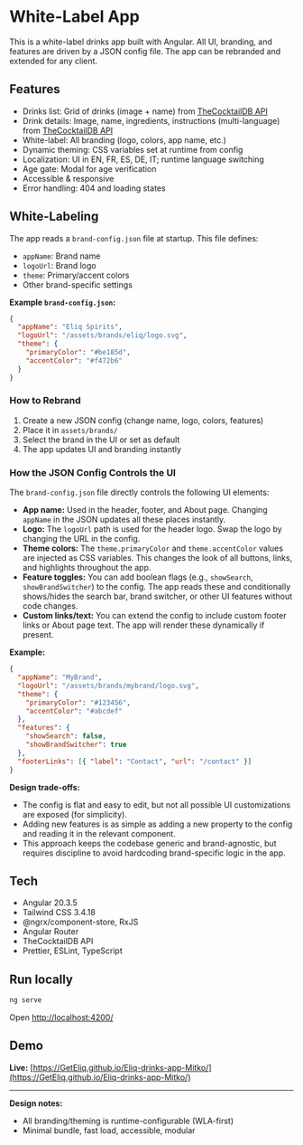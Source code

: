 # White-Label App

This is a white-label drinks app built with Angular. All UI, branding, and features are driven by a JSON config file. The app can be rebranded and extended for any client.

## Features

- Drinks list: Grid of drinks (image + name) from [TheCocktailDB API](https://www.thecocktaildb.com/api/json/v1/1/filter.php?a=Alcoholic)
- Drink details: Image, name, ingredients, instructions (multi-language) from [TheCocktailDB API](https://www.thecocktaildb.com/api/json/v1/1/lookup.php?i={id})
- White-label: All branding (logo, colors, app name, etc.)
- Dynamic theming: CSS variables set at runtime from config
- Localization: UI in EN, FR, ES, DE, IT; runtime language switching
- Age gate: Modal for age verification
- Accessible & responsive
- Error handling: 404 and loading states

## White-Labeling

The app reads a `brand-config.json` file at startup. This file defines:

- `appName`: Brand name
- `logoUrl`: Brand logo
- `theme`: Primary/accent colors
- Other brand-specific settings

**Example `brand-config.json`:**

```json
{
  "appName": "Eliq Spirits",
  "logoUrl": "/assets/brands/eliq/logo.svg",
  "theme": {
    "primaryColor": "#be185d",
    "accentColor": "#f472b6"
  }
}
```

### How to Rebrand

1. Create a new JSON config (change name, logo, colors, features)
2. Place it in `assets/brands/`
3. Select the brand in the UI or set as default
4. The app updates UI and branding instantly

### How the JSON Config Controls the UI

The `brand-config.json` file directly controls the following UI elements:

- **App name:** Used in the header, footer, and About page. Changing `appName` in the JSON updates all these places instantly.
- **Logo:** The `logoUrl` path is used for the header logo. Swap the logo by changing the URL in the config.
- **Theme colors:** The `theme.primaryColor` and `theme.accentColor` values are injected as CSS variables. This changes the look of all buttons, links, and highlights throughout the app.
- **Feature toggles:** You can add boolean flags (e.g., `showSearch`, `showBrandSwitcher`) to the config. The app reads these and conditionally shows/hides the search bar, brand switcher, or other UI features without code changes.
- **Custom links/text:** You can extend the config to include custom footer links or About page text. The app will render these dynamically if present.

**Example:**

```json
{
  "appName": "MyBrand",
  "logoUrl": "/assets/brands/mybrand/logo.svg",
  "theme": {
    "primaryColor": "#123456",
    "accentColor": "#abcdef"
  },
  "features": {
    "showSearch": false,
    "showBrandSwitcher": true
  },
  "footerLinks": [{ "label": "Contact", "url": "/contact" }]
}
```

**Design trade-offs:**

- The config is flat and easy to edit, but not all possible UI customizations are exposed (for simplicity).
- Adding new features is as simple as adding a new property to the config and reading it in the relevant component.
- This approach keeps the codebase generic and brand-agnostic, but requires discipline to avoid hardcoding brand-specific logic in the app.

## Tech

- Angular 20.3.5
- Tailwind CSS 3.4.18
- @ngrx/component-store, RxJS
- Angular Router
- TheCocktailDB API
- Prettier, ESLint, TypeScript

## Run locally

```bash
ng serve
```

Open [http://localhost:4200/](http://localhost:4200/)

## Demo

**Live:** [https://GetEliq.github.io/Eliq-drinks-app-Mitko/](https://GetEliq.github.io/Eliq-drinks-app-Mitko/)

---

**Design notes:**

- All branding/theming is runtime-configurable (WLA-first)
- Minimal bundle, fast load, accessible, modular
